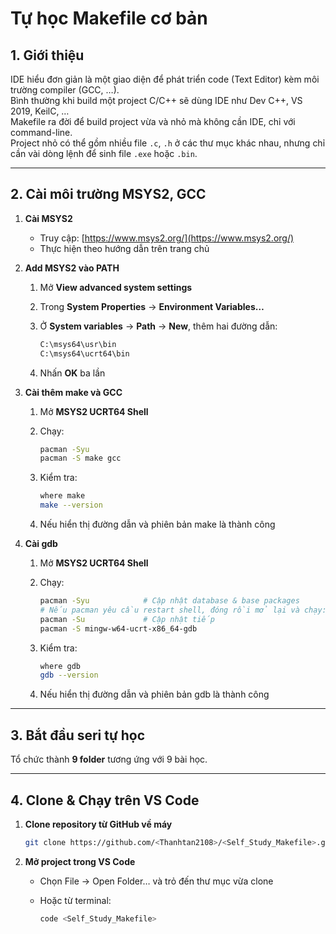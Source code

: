 # Tự học Makefile cơ bản

## 1. Giới thiệu

IDE hiểu đơn giản là một giao diện để phát triển code (Text Editor) kèm môi trường compiler (GCC, …).  
Bình thường khi build một project C/C++ sẽ dùng IDE như Dev C++, VS 2019, KeilC, …  
Makefile ra đời để build project vừa và nhỏ mà không cần IDE, chỉ với command-line.  
Project nhỏ có thể gồm nhiều file `.c`, `.h` ở các thư mục khác nhau, nhưng chỉ cần vài dòng lệnh để sinh file `.exe` hoặc `.bin`.

---

## 2. Cài môi trường MSYS2, GCC

1. **Cài MSYS2**  
   - Truy cập: [https://www.msys2.org/](https://www.msys2.org/)  
   - Thực hiện theo hướng dẫn trên trang chủ

2. **Add MSYS2 vào PATH**  
   1. Mở **View advanced system settings**  
   2. Trong **System Properties** → **Environment Variables…**  
   3. Ở **System variables** → **Path** → **New**, thêm hai đường dẫn:

      ```bash
      C:\msys64\usr\bin
      C:\msys64\ucrt64\bin
      ```

   4. Nhấn **OK** ba lần

3. **Cài thêm make và GCC**  
   1. Mở **MSYS2 UCRT64 Shell**  
   2. Chạy:

      ```sh
      pacman -Syu
      pacman -S make gcc
      ```

   3. Kiểm tra:

      ```bash
      where make
      make --version
      ```

   4. Nếu hiển thị đường dẫn và phiên bản make là thành công

4. **Cài gdb**  
   1. Mở **MSYS2 UCRT64 Shell**  
   2. Chạy:

      ```sh
      pacman -Syu            # Cập nhật database & base packages
      # Nếu pacman yêu cầu restart shell, đóng rồi mở lại và chạy:
      pacman -Su             # Cập nhật tiếp
      pacman -S mingw-w64-ucrt-x86_64-gdb
      ```

   3. Kiểm tra:

      ```bash
      where gdb
      gdb --version
      ```

   4. Nếu hiển thị đường dẫn và phiên bản gdb là thành công

---

## 3. Bắt đầu seri tự học

Tổ chức thành **9 folder** tương ứng với 9 bài học.  

---

## 4. Clone & Chạy trên VS Code

1. **Clone repository từ GitHub về máy**  

   ```sh
   git clone https://github.com/<Thanhtan2108>/<Self_Study_Makefile>.git
    ```

2. **Mở project trong VS Code**
    - Chọn File → Open Folder… và trỏ đến thư mục vừa clone
    - Hoặc từ terminal:

        ```bash
        code <Self_Study_Makefile>
        ```
